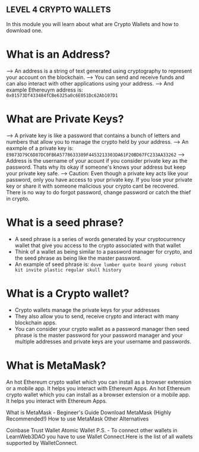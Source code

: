 LEVEL 4 CRYPTO WALLETS
-----------------------------
In this module you will learn about what are Crypto Wallets and how to download one.

# What is an Address?
--> An address is a string of text generated using cryptography to represent your account on the blockchain.
--> You can send and receive funds and can also interact with other applications using your address.
--> And example Ethereuym address is: `0x01573Df433484fCBe6325a0c6E051Dc62Ab107D1`

# What are Private Keys?
--> A private key is like a password that contains a bunch of letters and numbers that allow you to manage the crypto held by your address.
--> An eaxmple of a private key is: `E9873D79C6D87DC0FB6A5778633389F4453213303DA61F20BD67FC233AA33262`
--> Address is the username of your acount if you consider private key as the password. Thats why its okay if someone's knows your address but keep your private key safe.
--> Caution: Even though a private key acts like your password, only you have access to your private key. If you lose your private key or share it with someone malicious your crypto cant be recovered. There is no way to do forgot password, change password or catch the thief in crypto.

# What is a seed phrase?
* A seed phrase is a series of words generated by your cryptocurrency wallet that give you access to the crypto associated with that wallet
* Think of a wallet as being similar to a password manager for crypto, and the seed phrase as being like the master password.
* An example of seed phrase is: `dove lumber quote board young robust kit invite plastic regular skull history`

# What is a Crypto wallet?
* Crypto wallets manage the private keys for your addresses
* They also allow you to send, receive crypto and interact with many blockchain apps.
* You can consider your crypto wallet as a password manager then seed phrase is the master password for your password manager and your multiple addresses and private keys are your username and passwords.

# What is MetaMask?
An hot Ethereum crypto wallet which you can install as a browser extension or a mobile app. It helps you interact with Ethereum Apps.
An hot Ethereum crypto wallet which you can install as a browser extension or a mobile app. It helps you interact with Ethereum Apps.

What is MetaMask - Begineer's Guide
Download MetaMask (Highly Recommended!)
How to use MetaMask
Other Alternatives

Coinbase
Trust Wallet
Atomic Wallet
P.S. - To connect other wallets in LearnWeb3DAO you have to use Wallet Connect.Here is the list of all wallets supported by WalletConnect.
